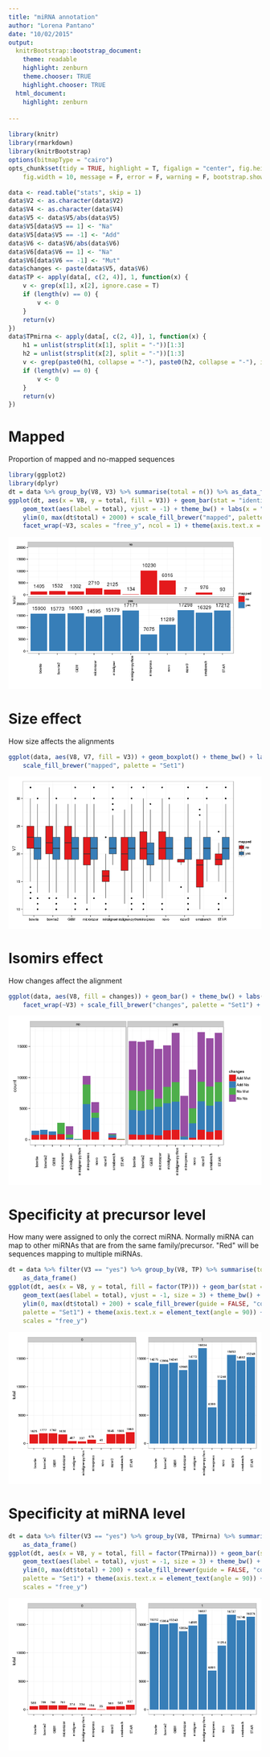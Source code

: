 ```yaml
---
title: "miRNA annotation"
author: "Lorena Pantano"
date: "10/02/2015"
output:
  knitrBootstrap::bootstrap_document:
    theme: readable
    highlight: zenburn
    theme.chooser: TRUE
    highlight.chooser: TRUE
  html_document:
    highlight: zenburn

---
```



```r
library(knitr)
library(rmarkdown)
library(knitrBootstrap)
options(bitmapType = "cairo")
opts_chunk$set(tidy = TRUE, highlight = T, figalign = "center", fig.height = 6, 
    fig.width = 10, message = F, error = F, warning = F, bootstrap.show.code = FALSE)
```



```r
data <- read.table("stats", skip = 1)
data$V2 <- as.character(data$V2)
data$V4 <- as.character(data$V4)
data$V5 <- data$V5/abs(data$V5)
data$V5[data$V5 == 1] <- "Na"
data$V5[data$V5 == -1] <- "Add"
data$V6 <- data$V6/abs(data$V6)
data$V6[data$V6 == 1] <- "Na"
data$V6[data$V6 == -1] <- "Mut"
data$changes <- paste(data$V5, data$V6)
data$TP <- apply(data[, c(2, 4)], 1, function(x) {
    v <- grep(x[1], x[2], ignore.case = T)
    if (length(v) == 0) {
        v <- 0
    }
    return(v)
})
data$TPmirna <- apply(data[, c(2, 4)], 1, function(x) {
    h1 = unlist(strsplit(x[1], split = "-"))[1:3]
    h2 = unlist(strsplit(x[2], split = "-"))[1:3]
    v <- grep(paste0(h1, collapse = "-"), paste0(h2, collapse = "-"), ignore.case = T)
    if (length(v) == 0) {
        v <- 0
    }
    return(v)
})
```

# Mapped
Proportion of mapped and no-mapped sequences

```r
library(ggplot2)
library(dplyr)
dt = data %>% group_by(V8, V3) %>% summarise(total = n()) %>% as_data_frame()
ggplot(dt, aes(x = V8, y = total, fill = V3)) + geom_bar(stat = "identity") + 
    geom_text(aes(label = total), vjust = -1) + theme_bw() + labs(x = "") + 
    ylim(0, max(dt$total) + 2000) + scale_fill_brewer("mapped", palette = "Set1") + 
    facet_wrap(~V3, scales = "free_y", ncol = 1) + theme(axis.text.x = element_text(angle = 90))
```

![plot of chunk mapped-mir](figure/mapped-mir-1.png) 


# Size effect
How size affects the alignments

```r
ggplot(data, aes(V8, V7, fill = V3)) + geom_boxplot() + theme_bw() + labs(x = "") + 
    scale_fill_brewer("mapped", palette = "Set1")
```

![plot of chunk size-mir](figure/size-mir-1.png) 

# Isomirs effect
How changes affect the alignment

```r
ggplot(data, aes(V8, fill = changes)) + geom_bar() + theme_bw() + labs(x = "") + 
    facet_wrap(~V3) + scale_fill_brewer("changes", palette = "Set1") + theme(axis.text.x = element_text(angle = 90))
```

![plot of chunk iso-mir](figure/iso-mir-1.png) 


# Specificity at precursor level
How many were assigned to only the correct miRNA. Normally miRNA can map to other miRNAs that are from the same family/precursor. "Red" will be sequences mapping to multiple miRNAs.

```r
dt = data %>% filter(V3 == "yes") %>% group_by(V8, TP) %>% summarise(total = n()) %>% 
    as_data_frame()
ggplot(dt, aes(x = V8, y = total, fill = factor(TP))) + geom_bar(stat = "identity") + 
    geom_text(aes(label = total), vjust = -1, size = 3) + theme_bw() + labs(x = "") + 
    ylim(0, max(dt$total) + 200) + scale_fill_brewer(guide = FALSE, "correct", 
    palette = "Set1") + theme(axis.text.x = element_text(angle = 90)) + facet_wrap(~TP, 
    scales = "free_y")
```

![plot of chunk sp-precursor](figure/sp-precursor-1.png) 


# Specificity at miRNA level


```r
dt = data %>% filter(V3 == "yes") %>% group_by(V8, TPmirna) %>% summarise(total = n()) %>% 
    as_data_frame()
ggplot(dt, aes(x = V8, y = total, fill = factor(TPmirna))) + geom_bar(stat = "identity") + 
    geom_text(aes(label = total), vjust = -1, size = 3) + theme_bw() + labs(x = "") + 
    ylim(0, max(dt$total) + 200) + scale_fill_brewer(guide = FALSE, "correct", 
    palette = "Set1") + theme(axis.text.x = element_text(angle = 90)) + facet_wrap(~TPmirna, 
    scales = "free_y")
```

![plot of chunk sp-mir](figure/sp-mir-1.png) 

